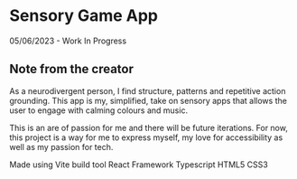 # Sensory Game App

05/06/2023 - Work In Progress

## Note from the creator

As a neurodivergent person, I find structure, patterns and repetitive action grounding. This app is my, simplified, take on sensory apps that allows the user to engage with calming colours and music.

This is an are of passion for me and there will be future iterations. For now, this project is a way for me to express myself, my love for accessibility as well as my passion for tech.

Made using Vite build tool
React Framework
Typescript
HTML5
CSS3
